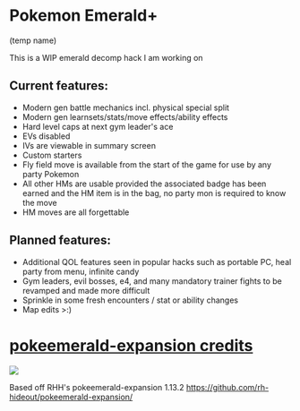 # Pokemon Emerald+

(temp name)

This is a WIP emerald decomp hack I am working on

## Current features:

- Modern gen battle mechanics incl. physical special split
- Modern gen learnsets/stats/move effects/ability effects
- Hard level caps at next gym leader's ace
- EVs disabled
- IVs are viewable in summary screen
- Custom starters
- Fly field move is available from the start of the game for use by any party Pokemon
- All other HMs are usable provided the associated badge has been earned and the HM item is in the bag, no party mon is required to know the move
- HM moves are all forgettable

## Planned features:

- Additional QOL features seen in popular hacks such as portable PC, heal party from menu, infinite candy
- Gym leaders, evil bosses, e4, and many mandatory trainer fights to be revamped and made more difficult
- Sprinkle in some fresh encounters / stat or ability changes
- Map edits >:)

# [pokeemerald-expansion credits](CREDITS.md)

 [![](https://img.shields.io/github/all-contributors/rh-hideout/pokeemerald-expansion/upcoming)](CREDITS.md)

Based off RHH's pokeemerald-expansion 1.13.2 https://github.com/rh-hideout/pokeemerald-expansion/
